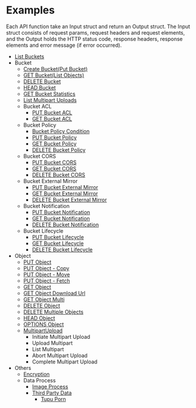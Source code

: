# Examples

Each API function take an Input struct and return an Output struct. The Input struct consists of request params, request headers and request elements, and the Output holds the HTTP status code, response headers, response elements and error message (if error occurred).

- [List Buckets](./example/list_buckets.md)
- Bucket
    - [Create Bucket(Put Bucket)](./example/create_bucket.md)
    - [GET Bucket(List Objects)](example/list_objects.md)
    - [DELETE Bucket](./example/delete_bucket.md)
    - [HEAD Bucket](./example/head_bucket.md)
    - [GET Bucket Statistics](./example/get_bucket_statistics.md)
    - [List Multipart Uploads](./example/list_multipart_uploads.md)
    - Bucket ACL
        - [PUT Bucket ACL](example/put_bucket_acl.md)
        - [GET Bucket ACL](./example/get_bucket_acl.md)
    - Bucket Policy
        - [Bucket Policy Condition](https://docsv3.shanhe.com/ois/api/bucket/policy/policy_condition.html)
        - [PUT Bucket Policy](./example/put_bucket_policy.md)
        - [GET Bucket Policy](./example/get_bucket_policy.md)
        - [DELETE Bucket Policy](./example/delete_bucket_policy.md)
    - Bucket CORS
        - [PUT Bucket CORS](./example/put_bucket_cors.md)
        - [GET Bucket CORS](./example/get_bucket_cors.md)
        - [DELETE Bucket CORS](./example/delete_bucket_cors.md)
    - Bucket External Mirror
        - [PUT Bucket External Mirror](./example/put_bucket_external_mirror.md)
        - [GET Bucket External Mirror](./example/get_bucket_external_mirror.md)
        - [DELETE Bucket External Mirror](./example/delete_bucket_external_mirror.md)
    - Bucket Notification
        - [PUT Bucket Notification](./example/put_bucket_notification.md)
        - [GET Bucket Notification](./example/get_bucket_notification.md)
        - [DELETE Bucket Notification](./example/delete_bucket_notification.md)
    - Bucket Lifecycle
        - [PUT Bucket Lifecycle](./example/put_bucket_lifecycle.md)
        - [GET Bucket Lifecycle](./example/get_bucket_lifecycle.md)
        - [DELETE Bucket Lifecycle](./example/delete_bucket_lifecycle.md)
- Object
    - [PUT Object](example/put_object.md)
    - [PUT Object - Copy](example/put_object_copy.md)
    - [PUT Object - Move](example/put_object_move.md)
    - [PUT Object - Fetch](./example/put_object_fetch.md)
    - [GET Object](example/get_object.md)
    - [GET Object Download Url](example/get_object_url.md)
    - [GET Object Multi](example/get_object_by_segment.md)
    - [DELETE Object](example/delete_object.md)
    - [DELETE Multiple Objects](example/delete_multiple_object.md)
    - [HEAD Object](./example/head_object.md)
    - [OPTIONS Object](./example/options_object.md)
    - [MultipartUpload](example/multipart_upload.md)
       - Initiate Multipart Upload
       - Upload Multipart
       - List Multipart
       - Abort Multipart Upload
       - Complete Multipart Upload
- Others
    - [Encryption](example/encryption.md)
    - Data Process
        - [Image Process](./example/image_process.md)
        - [Third Party Data](https://docsv3.shanhe.com/ois/data_process/third_party/)
            - [Tupu Porn](https://docsv3.shanhe.com/ois/data_process/third_party/tupu_porn.html)